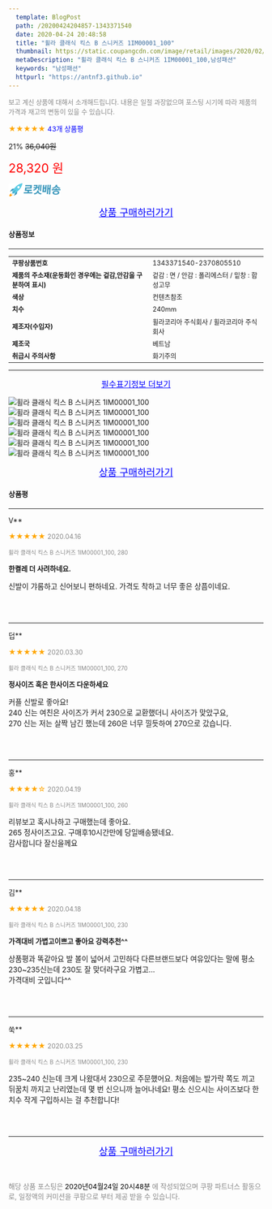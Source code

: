 ```yaml
---
  template: BlogPost
  path: /20200424204857-1343371540
  date: 2020-04-24 20:48:58
  title: "휠라 클래식 킥스 B 스니커즈 1IM00001_100"
  thumbnail: https://static.coupangcdn.com/image/retail/images/2020/02/21/12/1/66c364a5-89d7-440a-8a9a-00c11706baf3.jpg
  metaDescription: "휠라 클래식 킥스 B 스니커즈 1IM00001_100,남성패션"
  keywords: "남성패션"
  httpurl: "https://antnf3.github.io"
---
```

  
<span style="color: #888;font-size:0.8rem">보고 계신 상품에 대해서 소개해드립니다.
내용은 일절 과장없으며 포스팅 시기에 따라 제품의 가격과 재고의 변동이 있을 수 있습니다.</span>
  
<span style="color: orange;">★★★★★</span> <span style="color: blue;font-size: 0.85rem;">43개 상품평</span>

<span style="font-size: 0.9rem">21%</span> <span style="font-size: 0.9rem">~~36,040원~~</span>

<span style="color: red;font-size: 1.5rem;">28,320 원</span>

![로켓배송](/assets/rocket_logo.png)

<p align="center"><a href="http://me2.do/53YxTZb7" style="font-size: 1.2rem; color: blue;">상품 구매하러가기</a></p>

#### 상품정보

---

|                  |                       |
| ---------------- | --------------------- |
| **<span style="font-size:0.8rem;">쿠팡상품번호</span>** | <span style="font-size:0.8rem;">1343371540-2370805510</span> |
| **<span style="font-size:0.8rem;">제품의 주소재(운동화인 경우에는 겉감,안감을 구분하여 표시)</span>**    | <span style="font-size:0.8rem;">겉감 : 면 / 안감 : 폴리에스터 / 밑창 : 합성고무</span>        |
| **<span style="font-size:0.8rem;">색상</span>**    | <span style="font-size:0.8rem;">컨텐츠참조</span>        |
| **<span style="font-size:0.8rem;">치수</span>**    | <span style="font-size:0.8rem;">240mm</span>        |
| **<span style="font-size:0.8rem;">제조자(수입자)</span>**    | <span style="font-size:0.8rem;">휠라코리아 주식회사 / 휠라코리아 주식회사</span>        |
| **<span style="font-size:0.8rem;">제조국</span>**    | <span style="font-size:0.8rem;">베트남</span>        |
| **<span style="font-size:0.8rem;">취급시 주의사항</span>**    | <span style="font-size:0.8rem;">화기주의</span>        |



---

<p align="center"><a href="http://me2.do/53YxTZb7" style="font-size: 1rem; color: blue;">필수표기정보 더보기</a></p>

![휠라 클래식 킥스 B 스니커즈 1IM00001_100](http://thumbnail9.coupangcdn.com/thumbnails/remote/q89/image/retail/images/461768100871398-da088e82-653a-4d8e-9b06-401d1d9711ac.jpg)
![휠라 클래식 킥스 B 스니커즈 1IM00001_100](http://thumbnail10.coupangcdn.com/thumbnails/remote/q89/image/retail/images/2020/02/21/12/8/ca5ebf02-197c-4599-a105-2798678887a7.jpg)
![휠라 클래식 킥스 B 스니커즈 1IM00001_100](http://thumbnail9.coupangcdn.com/thumbnails/remote/q89/image/retail/images/2020/02/21/12/5/53d91a58-9bae-4a8f-a932-fb021312cec5.jpg)
![휠라 클래식 킥스 B 스니커즈 1IM00001_100](http://thumbnail9.coupangcdn.com/thumbnails/remote/q89/image/retail/images/2020/02/21/12/2/9bd1f6de-c188-45ad-af64-12ff32f25ada.jpg)
![휠라 클래식 킥스 B 스니커즈 1IM00001_100](http://thumbnail10.coupangcdn.com/thumbnails/remote/q89/image/retail/images/2020/02/21/12/3/1032d7a6-92fa-4272-8e19-3dc1d575de86.jpg)
![휠라 클래식 킥스 B 스니커즈 1IM00001_100](http://thumbnail9.coupangcdn.com/thumbnails/remote/q89/image/retail/images/2020/02/21/12/9/e77d59dd-f4fe-4974-8d8b-782800542ba7.jpg)

<p align="center"><a href="http://me2.do/53YxTZb7" style="font-size: 1.2rem; color: blue;">상품 구매하러가기</a></p>

#### 상품평
  
---
  
V**
    
<span style="color: orange;">★★★★★</span> <span style="font-size:0.8rem;color: #888;">2020.04.16</span>
    
<span style="color: #888;font-size:0.7rem">휠라 클래식 킥스 B 스니커즈 1IM00001_100, 280</span>
    
<span style="font-size:0.85rem">**한켤레 더 사려하네요.**</span>
    
<span style="font-size: 0.9rem;">신발이 갸롬하고 신어보니 편하네요. 가격도 착하고 너무 좋은 상픔이네요.</span>
    
<br>
<br>

---
  
덥**
    
<span style="color: orange;">★★★★★</span> <span style="font-size:0.8rem;color: #888;">2020.03.30</span>
    
<span style="color: #888;font-size:0.7rem">휠라 클래식 킥스 B 스니커즈 1IM00001_100, 270</span>
    
<span style="font-size:0.85rem">**정사이즈 혹은 한사이즈 다운하세요**</span>
    
<span style="font-size: 0.9rem;">커플 신발로 좋아요!<br/>240 신는 여친은 사이즈가 커서 230으로 교환했더니 사이즈가 맞았구요,<br/>270 신는 저는 살짝 남긴 했는데 260은 너무 낄듯하여 270으로 갔습니다.</span>
    
<br>
<br>

---
  
홍**
    
<span style="color: orange;">★★★★☆</span> <span style="font-size:0.8rem;color: #888;">2020.04.19</span>
    
<span style="color: #888;font-size:0.7rem">휠라 클래식 킥스 B 스니커즈 1IM00001_100, 260</span>
    

    
<span style="font-size: 0.9rem;">리뷰보고 혹시나하고 구매했는데 좋아요.<br/>265 정사이즈고요. 구매후10시간만에 당일배송됐네요.<br/>감사합니다 잘신을께요</span>
    
<br>
<br>

---
  
김**
    
<span style="color: orange;">★★★★★</span> <span style="font-size:0.8rem;color: #888;">2020.04.18</span>
    
<span style="color: #888;font-size:0.7rem">휠라 클래식 킥스 B 스니커즈 1IM00001_100, 230</span>
    
<span style="font-size:0.85rem">**가격대비 가볍고이쁘고 좋아요 강력추천^^**</span>
    
<span style="font-size: 0.9rem;">상품평과 똑같아요 발 볼이 넓어서 고민하다 다른브랜드보다 여유있다는 말에 평소 230~235신는데 230도 잘 맞더라구요 가볍고...<br/>가격대비 굿입니다^^</span>
    
<br>
<br>

---
  
쑥**
    
<span style="color: orange;">★★★★★</span> <span style="font-size:0.8rem;color: #888;">2020.03.25</span>
    
<span style="color: #888;font-size:0.7rem">휠라 클래식 킥스 B 스니커즈 1IM00001_100, 230</span>
    

    
<span style="font-size: 0.9rem;">235~240 신는데 크게 나왔대서 230으로 주문했어요. 처음에는 발가락 쪽도 끼고 뒤꿈치 까지고 난리였는데 몇 번 신으니까 늘어나네요! 평소 신으시는 사이즈보다 한 치수 작게 구입하시는 걸 추천합니다!</span>
    
<br>
<br>


  
---
  
<p align="center"><a href="http://me2.do/53YxTZb7" style="font-size: 1.2rem; color: blue;">상품 구매하러가기</a></p>
  
<br>
  
<span style="font-size: 0.85rem; color: #888;">해당 상품 포스팅은 <span style="color: #000;"> 2020년04월24일 20시48분 </span> 에 작성되었으며 쿠팡 파트너스 활동으로, 일정액의 커미션을 쿠팡으로 부터 제공 받을 수 있습니다.</span>